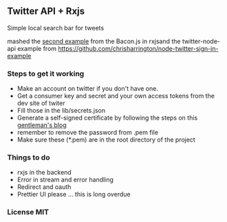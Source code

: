 ## Twitter API + Rxjs

Simple local search bar for tweets

mashed the [second example](https://baconjs.github.io/index.html) from the Bacon.js in rxjsand the twitter-node-api
example from https://github.com/chrisharrington/node-twitter-sign-in-example


### Steps to get it working
- Make an account on twitter if you don't have one.
- Get a consumer key and secret and your own access tokens  from the dev site of twiter
- Fill those in the lib/secrets.json
- Generate a self-signed certificate by following the steps on this [gentleman's blog](http://blog.mgechev.com/2014/02/19/create-https-tls-ssl-application-with-express-nodejs/) 
- remember to remove the password from .pem file
- Make sure these (*.pem) are in the root directory of the project

###  Things to do
- rxjs in the backend
- Error in stream and error handling
- Redirect and oauth
- Prettier UI please ... this is long overdue

### License MIT
